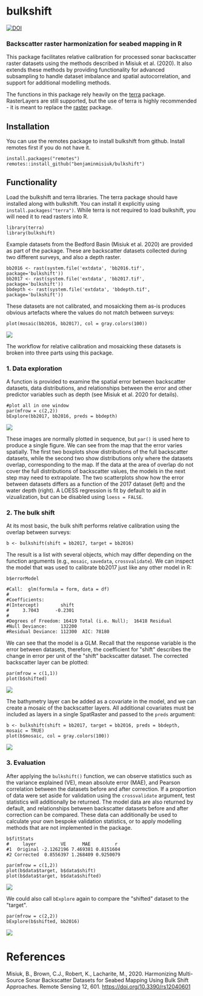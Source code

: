 # bulkshift
[![DOI](https://zenodo.org/badge/DOI/10.5281/zenodo.6363413.svg)](https://doi.org/10.5281/zenodo.6363412)
### Backscatter raster harmonization for seabed mapping in R

This package facilitates relative calibration for processed sonar backscatter raster datasets using the methods described in Misiuk et al. (2020). 
It also extends these methods by providing functionality for advanced subsampling to handle dataset imbalance and spatial autocorrelation, and support for additional modelling methods. 

The functions in this package rely heavily on the [terra](https://github.com/rspatial/terra) package. RasterLayers are still supported, but the use of terra is highly 
recommended - it is meant to replace the [raster](https://github.com/rspatial/raster) package.

## Installation
You can use the remotes package to install bulkshift from github. Install remotes first if you do not have it. 
```
install.packages("remotes")
remotes::install_github("benjaminmisiuk/bulkshift")
```
## Functionality
Load the bulkshift and terra libraries. The terra package should have installed along with bulkshift. You can install
it explicitly using `install.packages("terra")`. While terra is not required to load bulkshift, you will need it
to read rasters into R.
```
library(terra)
library(bulkshift)
```
Example datasets from the Bedford Basin (Misiuk et al. 2020) are provided as part of the package. These are backscatter
datasets collected during two different surveys, and also a depth raster.
```
bb2016 <- rast(system.file('extdata', 'bb2016.tif', package='bulkshift'))
bb2017 <- rast(system.file('extdata', 'bb2017.tif', package='bulkshift'))
bbdepth <- rast(system.file('extdata', 'bbdepth.tif', package='bulkshift'))
```
These datasets are not calibrated, and mosaicking them as-is produces obvious artefacts where the values do not match between surveys:
```
plot(mosaic(bb2016, bb2017), col = gray.colors(100))
```
![](images/bshift_eg1.png)

The workflow for relative calibration and mosaicking these datasets is broken into three parts using this package.
### 1. Data exploration
A function is provided to examine the spatial error between backscatter datasets, data distributions, and relationships between the error and other predictor variables such as depth (see Misiuk et al. 2020 for details).
```
#plot all in one window
par(mfrow = c(2,2))
bExplore(bb2017, bb2016, preds = bbdepth)
```
![](images/bExplore.png)

These images are normally plotted in sequence, but `par()` is used here to produce a single figure. We can see from the map that the error varies spatially. The first two boxplots show distributions of the full backscatter datasets, while the second two show distributions only where the datasets overlap, corresponding to the map. If the data at the area of overlap do not cover the full distributions of backscatter values, the models in the next step may need to extrapolate. The two scatterplots show how the error between datasets differs as a function of the 2017 dataset (left) and the water depth (right). A LOESS regression is fit by default to aid in vizualization, but can be disabled using `loess = FALSE`.
### 2. The bulk shift
At its most basic, the bulk shift performs relative calibration using the overlap between surveys:
```
b <- bulkshift(shift = bb2017, target = bb2016)
```
The result is a list with several objects, which may differ depending on the function arguments (e.g., `mosaic`, `savedata`, `crossvalidate`). We can inspect the model that was used to calibrate bb2017 just like any other model in R:
```
b$errorModel

#Call:  glm(formula = form, data = df)
#
#Coefficients:
#(Intercept)        shift  
#     3.7043      -0.2301  
#
#Degrees of Freedom: 16419 Total (i.e. Null);  16418 Residual
#Null Deviance:	    132200 
#Residual Deviance: 112300 	AIC: 78180
```
We can see that the model is a GLM. Recall that the response variable is the error between datasets, therefore, the coefficient for "shift" describes the change in error per unit of the "shift" backscatter dataset. The corrected backscatter layer can be plotted:
```
par(mfrow = c(1,1))
plot(b$shifted)
```
![](images/bshift_eg2.png)

The bathymetry layer can be added as a covariate in the model, and we can create a mosaic of the backscatter layers. All additional covariates must be included as layers in a single SpatRaster and passed to the `preds` argument:
```
b <- bulkshift(shift = bb2017, target = bb2016, preds = bbdepth, mosaic = TRUE)
plot(b$mosaic, col = gray.colors(100))
```
![](images/bshift_eg3.png)

### 3. Evaluation
After applying the `bulkshift()` function, we can observe statistics such as the variance explained (VE), mean absolute error (MAE), and Pearson correlation between the datasets before and after correction. If a proportion of data were set aside for validation using the `crossvalidate` argument, test statistics will additionally be returned. The model data are also returned by default, and relationships between backscatter datasets before and after correction can be compared. These data can additionally be used to calculate your own bespoke validation statistics, or to apply modelling methods that are not implemented in the package.
```
b$fitStats
#     layer         VE      MAE         r
#1  Original -2.1262196 7.469381 0.8151604
#2 Corrected  0.8556397 1.268409 0.9250079

par(mfrow = c(1,2))
plot(b$data$target, b$data$shift)
plot(b$data$target, b$data$shifted)
```
![](images/bshift_eg4.png)

We could also call `bExplore` again to compare the "shifted" dataset to the "target".
```
par(mfrow = c(2,2))
bExplore(b$shifted, bb2016)
```
![](images/bEvaluate.png)

# References
Misiuk, B., Brown, C.J., Robert, K., Lacharite, M., 2020. Harmonizing Multi-Source Sonar Backscatter Datasets for Seabed Mapping Using Bulk Shift Approaches. Remote Sensing 12, 601. https://doi.org/10.3390/rs12040601
